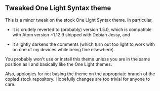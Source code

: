 ## Tweaked One Light Syntax theme

This is a minor tweak on the stock One Light Syntax theme. In particular,

  * it is crudely reverted to (probably) version 1.5.0, which is
    compatible with Atom version ~1.12.9 shipped with Debian Jessy, and

  * it slightly darkens the comments (which turn out too light to work
    with on one of my devices while being fine elsewhere).

You probably won't use or install this theme unless you are in the
same position as I and basically like the One Light themes.

Also, apologies for not basing the theme on the appropriate branch
of the copied stock repository. Hopefully changes are too trivial for
anyone to care.
